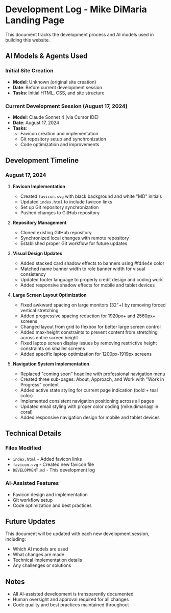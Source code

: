 # Development Log - Mike DiMaria Landing Page

This document tracks the development process and AI models used in building this website.

## AI Models & Agents Used

### Initial Site Creation
- **Model**: Unknown (original site creation)
- **Date**: Before current development session
- **Tasks**: Initial HTML, CSS, and site structure

### Current Development Session (August 17, 2024)
- **Model**: Claude Sonnet 4 (via Cursor IDE)
- **Date**: August 17, 2024
- **Tasks**:
  - Favicon creation and implementation
  - Git repository setup and synchronization
  - Code optimization and improvements

## Development Timeline

### August 17, 2024
1. **Favicon Implementation**
   - Created `favicon.svg` with black background and white "MD" initials
   - Updated `index.html` to include favicon links
   - Set up Git repository synchronization
   - Pushed changes to GitHub repository

2. **Repository Management**
   - Cloned existing GitHub repository
   - Synchronized local changes with remote repository
   - Established proper Git workflow for future updates

3. **Visual Design Updates**
   - Added stacked card shadow effects to banners using #fd4e4e color
   - Matched name banner width to role banner width for visual consistency
   - Updated footer language to properly credit design and coding work
   - Added responsive shadow effects for mobile and tablet devices

4. **Large Screen Layout Optimization**
   - Fixed awkward spacing on large monitors (32"+) by removing forced vertical stretching
   - Added progressive spacing reduction for 1920px+ and 2560px+ screens
   - Changed layout from grid to flexbox for better large screen control
   - Added max-height constraints to prevent content from stretching across entire screen height
   - Fixed laptop screen display issues by removing restrictive height constraints on smaller screens
   - Added specific laptop optimization for 1200px-1919px screens

5. **Navigation System Implementation**
   - Replaced "coming soon" headline with professional navigation menu
   - Created three sub-pages: About, Approach, and Work with "Work in Progress" content
   - Added active state styling for current page indication (bold + teal color)
   - Implemented consistent navigation positioning across all pages
   - Updated email styling with proper color coding (mike.dimaria@ in coral)
   - Added responsive navigation design for mobile and tablet devices

## Technical Details

### Files Modified
- `index.html` - Added favicon links
- `favicon.svg` - Created new favicon file
- `DEVELOPMENT.md` - This development log

### AI-Assisted Features
- Favicon design and implementation
- Git workflow setup
- Code optimization and best practices

## Future Updates

This document will be updated with each new development session, including:
- Which AI models are used
- What changes are made
- Technical implementation details
- Any challenges or solutions

## Notes
- All AI-assisted development is transparently documented
- Human oversight and approval required for all changes
- Code quality and best practices maintained throughout

